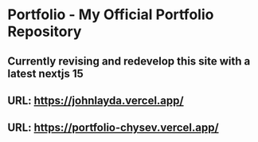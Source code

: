 # Portfolio - My Official Portfolio Repository

## Currently revising and redevelop this site with a latest nextjs 15

## URL: https://johnlayda.vercel.app/

## URL: https://portfolio-chysev.vercel.app/

